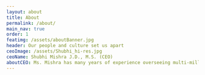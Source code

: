 ```yaml
---
layout: about
title: About
permalink: /about/
main_nav: true
order: 1
featimg: /assets/aboutBanner.jpg
header: Our people and culture set us apart
ceoImage: /assets/Shubhi_hi-res.jpg
ceoName: Shubhi Mishra J.D., M.S. (CEO)
aboutCEO: Ms. Mishra has many years of experience overseeing multi-million-dollar IDIQs, BPAs, and Task Orders. She has extensive experience in helping public and private organizations achieve their business objectives. She blends deep knowledge of technology with thorough understanding of collaborative research to develop and deploy solutions that integrate bioinformatics with traditional IT in supporting collaborative research business processes. She has over a decade’s worth of experience assisting federal government agencies as a technology and organization consultant to effectively manage change, adopt innovative technology, and improve processes. She is also a published author of scientific papers. Ms. Mishra received her Masters in Bioinformatics from Boston University and her Juris Doctorate from George Washington University.
---
```

